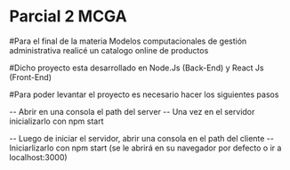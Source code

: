 # Parcial 2 MCGA

#Para el final de la materia Modelos computacionales de gestión administrativa realicé un catalogo online de productos 

#Dicho proyecto esta desarrollado en Node.Js (Back-End) y React Js (Front-End)

#Para poder levantar el proyecto es necesario hacer los siguientes pasos 

-- Abrir en una consola el path del server
-- Una vez en el servidor inicializarlo con npm start 

-- Luego de iniciar el servidor, abrir una consola en el path del cliente
-- Iniciarlizarlo con npm start (se le abrirá en su navegador por defecto o ir a localhost:3000)
